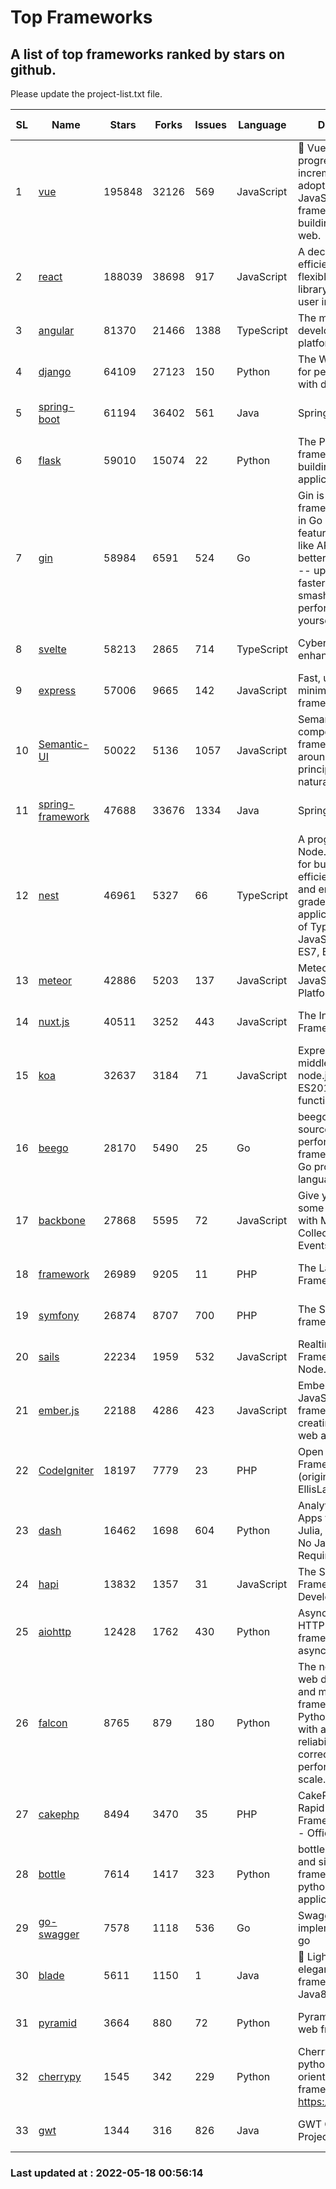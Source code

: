 # Top Frameworks
## A list of top frameworks ranked by stars on github.  
Please update the project-list.txt file.

| SL| Name  | Stars| Forks| Issues | Language | Description | Last Commit |
| --| ------| -----| ---- | ------ | -------- | ----------- | ----------- |
| 1 | [vue](https://github.com/vuejs/vue) | 195848 | 32126 | 569 | JavaScript | 🖖 Vue.js is a progressive, incrementally-adoptable JavaScript framework for building UI on the web. | 2022-05-03 00:47:22 |
| 2 | [react](https://github.com/facebook/react) | 188039 | 38698 | 917 | JavaScript | A declarative, efficient, and flexible JavaScript library for building user interfaces. | 2022-05-16 17:23:46 |
| 3 | [angular](https://github.com/angular/angular) | 81370 | 21466 | 1388 | TypeScript | The modern web developer’s platform | 2022-05-17 22:48:03 |
| 4 | [django](https://github.com/django/django) | 64109 | 27123 | 150 | Python | The Web framework for perfectionists with deadlines. | 2022-05-17 12:59:28 |
| 5 | [spring-boot](https://github.com/spring-projects/spring-boot) | 61194 | 36402 | 561 | Java | Spring Boot | 2022-05-18 00:25:24 |
| 6 | [flask](https://github.com/pallets/flask) | 59010 | 15074 | 22 | Python | The Python micro framework for building web applications. | 2022-05-15 15:54:26 |
| 7 | [gin](https://github.com/gin-gonic/gin) | 58984 | 6591 | 524 | Go | Gin is a HTTP web framework written in Go (Golang). It features a Martini-like API with much better performance -- up to 40 times faster. If you need smashing performance, get yourself some Gin. | 2022-05-14 01:11:35 |
| 8 | [svelte](https://github.com/sveltejs/svelte) | 58213 | 2865 | 714 | TypeScript | Cybernetically enhanced web apps | 2022-05-17 17:26:27 |
| 9 | [express](https://github.com/expressjs/express) | 57006 | 9665 | 142 | JavaScript | Fast, unopinionated, minimalist web framework for node. | 2022-04-29 19:32:26 |
| 10 | [Semantic-UI](https://github.com/Semantic-Org/Semantic-UI) | 50022 | 5136 | 1057 | JavaScript | Semantic is a UI component framework based around useful principles from natural language. | 2018-10-21 20:59:02 |
| 11 | [spring-framework](https://github.com/spring-projects/spring-framework) | 47688 | 33676 | 1334 | Java | Spring Framework | 2022-05-17 13:44:55 |
| 12 | [nest](https://github.com/nestjs/nest) | 46961 | 5327 | 66 | TypeScript | A progressive Node.js framework for building efficient, scalable, and enterprise-grade server-side applications on top of TypeScript & JavaScript (ES6, ES7, ES8) 🚀 | 2022-05-17 11:45:59 |
| 13 | [meteor](https://github.com/meteor/meteor) | 42886 | 5203 | 137 | JavaScript | Meteor, the JavaScript App Platform | 2022-05-17 18:51:53 |
| 14 | [nuxt.js](https://github.com/nuxt/nuxt.js) | 40511 | 3252 | 443 | JavaScript | The Intuitive Vue(2) Framework | 2021-12-17 13:20:07 |
| 15 | [koa](https://github.com/koajs/koa) | 32637 | 3184 | 71 | JavaScript | Expressive middleware for node.js using ES2017 async functions | 2022-04-06 16:09:57 |
| 16 | [beego](https://github.com/beego/beego) | 28170 | 5490 | 25 | Go | beego is an open-source, high-performance web framework for the Go programming language. | 2022-05-16 14:19:47 |
| 17 | [backbone](https://github.com/jashkenas/backbone) | 27868 | 5595 | 72 | JavaScript | Give your JS App some Backbone with Models, Views, Collections, and Events | 2022-04-26 12:19:45 |
| 18 | [framework](https://github.com/laravel/framework) | 26989 | 9205 | 11 | PHP | The Laravel Framework. | 2022-05-17 14:56:35 |
| 19 | [symfony](https://github.com/symfony/symfony) | 26874 | 8707 | 700 | PHP | The Symfony PHP framework | 2022-05-17 12:56:32 |
| 20 | [sails](https://github.com/balderdashy/sails) | 22234 | 1959 | 532 | JavaScript | Realtime MVC Framework for Node.js | 2022-05-06 21:56:16 |
| 21 | [ember.js](https://github.com/emberjs/ember.js) | 22188 | 4286 | 423 | JavaScript | Ember.js - A JavaScript framework for creating ambitious web applications | 2022-05-17 03:08:09 |
| 22 | [CodeIgniter](https://github.com/bcit-ci/CodeIgniter) | 18197 | 7779 | 23 | PHP | Open Source PHP Framework (originally from EllisLab) | 2022-03-03 13:29:55 |
| 23 | [dash](https://github.com/plotly/dash) | 16462 | 1698 | 604 | Python | Analytical Web Apps for Python, R, Julia, and Jupyter. No JavaScript Required. | 2022-05-12 13:35:08 |
| 24 | [hapi](https://github.com/hapijs/hapi) | 13832 | 1357 | 31 | JavaScript | The Simple, Secure Framework Developers Trust | 2022-04-29 14:13:00 |
| 25 | [aiohttp](https://github.com/aio-libs/aiohttp) | 12428 | 1762 | 430 | Python | Asynchronous HTTP client/server framework for asyncio and Python | 2022-05-13 17:13:33 |
| 26 | [falcon](https://github.com/falconry/falcon) | 8765 | 879 | 180 | Python | The no-nonsense web data plane API and microservices framework for Python developers, with a focus on reliability, correctness, and performance at scale. | 2022-05-16 21:25:42 |
| 27 | [cakephp](https://github.com/cakephp/cakephp) | 8494 | 3470 | 35 | PHP | CakePHP: The Rapid Development Framework for PHP - Official Repository | 2022-05-14 01:25:15 |
| 28 | [bottle](https://github.com/bottlepy/bottle) | 7614 | 1417 | 323 | Python | bottle.py is a fast and simple micro-framework for python web-applications. | 2022-03-01 21:05:57 |
| 29 | [go-swagger](https://github.com/go-swagger/go-swagger) | 7578 | 1118 | 536 | Go | Swagger 2.0 implementation for go | 2022-04-20 19:44:32 |
| 30 | [blade](https://github.com/lets-blade/blade) | 5611 | 1150 | 1 | Java | :rocket: Lightning fast and elegant mvc framework for Java8 | 2022-05-10 12:38:06 |
| 31 | [pyramid](https://github.com/Pylons/pyramid) | 3664 | 880 | 72 | Python | Pyramid - A Python web framework | 2022-03-13 22:49:13 |
| 32 | [cherrypy](https://github.com/cherrypy/cherrypy) | 1545 | 342 | 229 | Python | CherryPy is a pythonic, object-oriented HTTP framework.      https://cherrypy.dev | 2022-03-13 22:31:07 |
| 33 | [gwt](https://github.com/gwtproject/gwt) | 1344 | 316 | 826 | Java | GWT Open Source Project | 2022-04-24 18:39:53 |

### Last updated at : 2022-05-18 00:56:14
